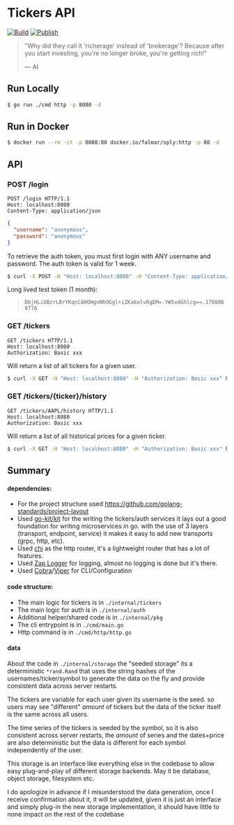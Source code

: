 # Tickers API

[![Build](https://github.com/falmar/sply-richerage/actions/workflows/build.yaml/badge.svg)](https://github.com/falmar/sply-richerage/actions/workflows/build.yaml)
[![Publish](https://github.com/falmar/sply-richerage/actions/workflows/publish.yaml/badge.svg)](https://github.com/falmar/sply-richerage/actions/workflows/publish.yaml)

> "Why did they call it 'richerage' instead of 'brokerage'?
> Because after you start investing, you're no longer broke, you're getting rich!"
>
> — AI

## Run Locally

```bash
$ go run ./cmd http -p 8080 -d
```

## Run in Docker

```bash
$ docker run --rm -it -p 8080:80 docker.io/falmar/sply:http -p 80 -d
```

## API

### POST /login
```
POST /login HTTP/1.1
Host: localhost:8080
Content-Type: application/json
```

```json
{
  "username": "anonymous",
  "password": "anonymous"
}
```

To retrieve the auth token, you must first login with ANY username and password. The auth token is valid for 1 week.

```bash
$ curl -X POST -H "Host: localhost:8080" -H "Content-Type: application/json" -d '{"username": "anonymous", "password": "anonymous"}' http://localhost:8080/login
```

Long lived test token (1 month):
> `DbjHLiUBzrLBrYKqnC8HOHgnNhOGgl+iZKakolvRgEM=.YW5vdGhlcg==.1708069778`


### GET /tickers
```
GET /tickers HTTP/1.1
Host: localhost:8080
Authorization: Basic xxx
```

Will return a list of all tickers for a given user.

```bash
$ curl -X GET -H "Host: localhost:8080" -H "Authorization: Basic xxx" http://localhost:8080/tickers 
```

### GET /tickers/{ticker}/history
```
GET /tickers/AAPL/history HTTP/1.1
Host: localhost:8080
Authorization: Basic xxx
```

Will return a list of all historical prices for a given ticker.

```bash
$ curl -X GET -H "Host: localhost:8080" -H "Authorization: Basic xxx" http://localhost:8080/tickers/AAPL/history
```


## Summary

#### dependencies:
- For the project structure used https://github.com/golang-standards/project-layout
- Used [go-kit/kit](https://gokit.io/) for the writing the tickers/auth services it lays out a good foundation for writing microservices in go. with the use of 3 layers (transport, endpoint, service) it makes it easy to add new transports (grpc, http, etc).
- Used [chi](https://github.com/go-chi/chi) as the http router, it's a lightweight router that has a lot of features.
- Used [Zap Logger](https://github.com/uber-go/zap) for logging, almost no logging is done but it's there.
- Used [Cobra](https://github.com/spf13/cobra)/[Viper](https://github.com/spf13/viper) for CLI/Configuration

#### code structure:
- The main logic for tickers is in `./internal/tickers`
- The main logic for auth is in `./internal/auth`
- Additional helper/shared code is in `./internal/pkg`
- The cli entrypoint is in `./cmd/main.go`
- Http command is in `./cmd/http/http.go`


#### data

About the code in `./internal/storage` the "seeded storage" its a deterministic `*rand.Rand` that uses the string hashes of the usernames/ticker/symbol to generate the data on the fly and provide consistent data across server restarts.


The tickers are variable for each user given its username is the seed. so users may see "different" *amount* of tickers but the data of the ticker itself is the same across all users.  

The time series of the tickers is seeded by the symbol, so it is also consistent across server restarts, the *amount* of series and the dates+price are also deterministic but the data is different for each symbol independently of the user. 

This storage is an interface like everything else in the codebase to allow easy plug-and-play of different storage backends. May it be database, object storage, filesystem etc. 

I do apologize in advance if I misunderstood the data generation, once I receive confirmation about it, it will be updated, given it is just an interface and simply plug-in the new storage implementation, it should have little to none impact on the rest of the codebase

